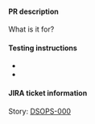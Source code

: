 #### PR description

What is it for?

#### Testing instructions

-
-

#### JIRA ticket information

Story: [DSOPS-000](https://jira.theglobeandmail.com/browse/DSOPS-000)
